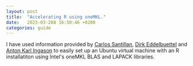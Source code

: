 ```yaml
---
layout: post
title:  "Accelerating R using oneMKL."
date:   2023-03-288 16:50:46 +0200
categories: guide
---
```


I have used information provided by [Carlos Santillan](https://csantill.github.io/RPerformanceWBLAS/), [Dirk Eddelbuettel](http://dirk.eddelbuettel.com/blog/2018/04/15/) and [Anton Karl Ingason](http://linguist.is/2020/08/12/expand-ubuntu-disk-after-hyper-v-quick-create/) to easily set up an Ubuntu virtual machine with an R installatiton using Intel's oneMKL BLAS and LAPACK libraries.